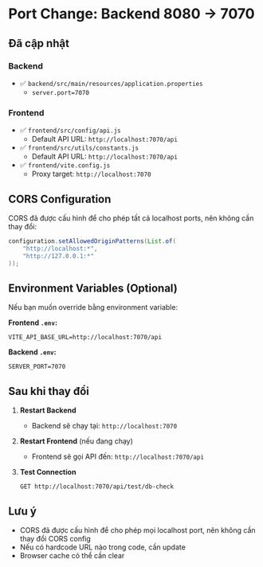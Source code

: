 # Port Change: Backend 8080 → 7070

## Đã cập nhật

### Backend
- ✅ `backend/src/main/resources/application.properties`
  - `server.port=7070`

### Frontend
- ✅ `frontend/src/config/api.js`
  - Default API URL: `http://localhost:7070/api`
- ✅ `frontend/src/utils/constants.js`
  - Default API URL: `http://localhost:7070/api`
- ✅ `frontend/vite.config.js`
  - Proxy target: `http://localhost:7070`

## CORS Configuration

CORS đã được cấu hình để cho phép tất cả localhost ports, nên không cần thay đổi:
```java
configuration.setAllowedOriginPatterns(List.of(
    "http://localhost:*",
    "http://127.0.0.1:*"
));
```

## Environment Variables (Optional)

Nếu bạn muốn override bằng environment variable:

**Frontend `.env`:**
```env
VITE_API_BASE_URL=http://localhost:7070/api
```

**Backend `.env`:**
```env
SERVER_PORT=7070
```

## Sau khi thay đổi

1. **Restart Backend**
   - Backend sẽ chạy tại: `http://localhost:7070`

2. **Restart Frontend** (nếu đang chạy)
   - Frontend sẽ gọi API đến: `http://localhost:7070/api`

3. **Test Connection**
   ```
   GET http://localhost:7070/api/test/db-check
   ```

## Lưu ý

- CORS đã được cấu hình để cho phép mọi localhost port, nên không cần thay đổi CORS config
- Nếu có hardcode URL nào trong code, cần update
- Browser cache có thể cần clear

